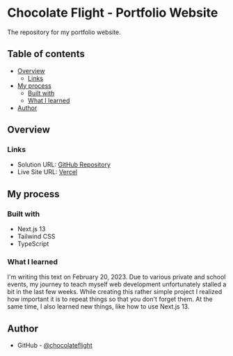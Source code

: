# Chocolate Flight - Portfolio Website

The repository for my portfolio website.

## Table of contents

- [Overview](#overview)
  - [Links](#links)
- [My process](#my-process)
  - [Built with](#built-with)
  - [What I learned](#what-i-learned)
- [Author](#author)


## Overview

### Links

- Solution URL: [GitHub Repository](https://github.com/chocolateflight/chocolateflight-portfolio)
- Live Site URL: [Vercel](https://chocolateflight.vercel.app/)

## My process

### Built with

- Next.js 13
- Tailwind CSS
- TypeScript

### What I learned

I'm writing this text on February 20, 2023. Due to various private and school events, my journey to teach myself web development unfortunately stalled a bit in the last few weeks. While creating this rather simple project I realized how important it is to repeat things so that you don't forget them. At the same time, I also learned new things, like how to use Next.js 13. 


## Author

- GitHub - [@chocolateflight](https://github.com/chocolateflight)